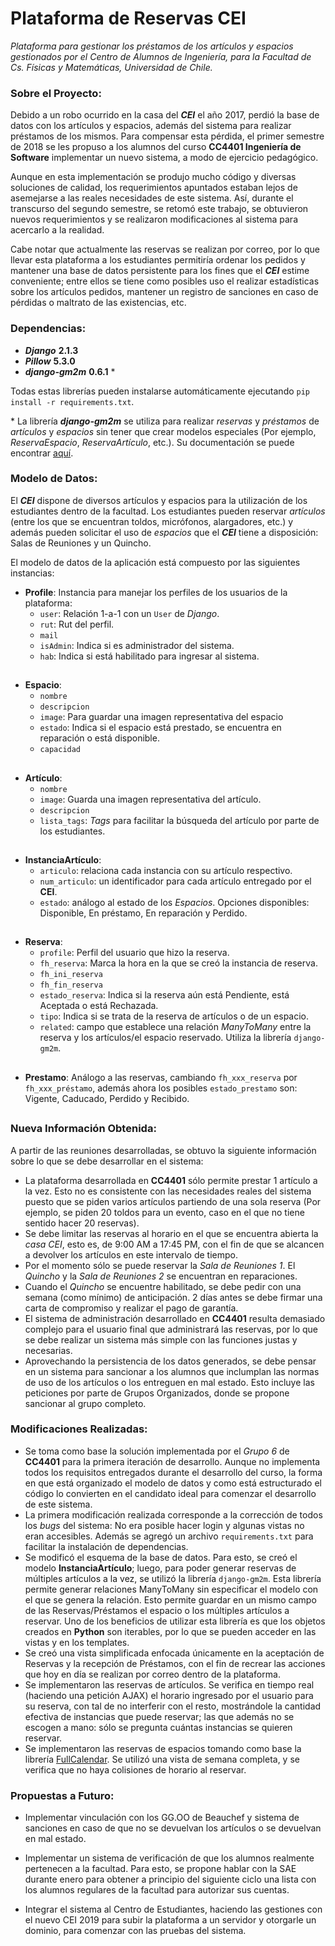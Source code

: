 # Plataforma de Reservas CEI

*Plataforma para gestionar los préstamos de los artículos y espacios gestionados por el Centro de Alumnos de Ingeniería, para la Facultad de Cs. Físicas y Matemáticas, Universidad de Chile.*

### Sobre el Proyecto:
Debido a un robo ocurrido en la casa del ***CEI*** el año 2017, perdió la base de datos con los artículos y espacios, además del sistema para realizar préstamos de los mismos. Para compensar esta pérdida, el primer semestre de 2018 se les propuso a los alumnos del curso **CC4401 Ingeniería de Software** implementar un nuevo sistema, a modo de ejercicio pedagógico.

Aunque en esta implementación se produjo mucho código y diversas soluciones de calidad, los requerimientos apuntados estaban lejos de asemejarse a las reales necesidades de este sistema. Así, durante el transcurso del segundo semestre, se retomó este trabajo, se obtuvieron nuevos requerimientos y se realizaron modificaciones al sistema para acercarlo a la realidad.

Cabe notar que actualmente las reservas se realizan por correo, por lo que llevar esta plataforma a los estudiantes permitiría ordenar los pedidos y mantener una base de datos persistente para los fines que el ***CEI*** estime conveniente; entre ellos se tiene como posibles uso el realizar estadísticas sobre los artículos pedidos, mantener un registro de sanciones en caso de pérdidas o maltrato de las existencias, etc.

### Dependencias:

- ***Django*** **2.1.3**
- ***Pillow*** **5.3.0**
- ***django-gm2m*** **0.6.1** \*

Todas estas librerías pueden instalarse automáticamente ejecutando `pip install -r requirements.txt`.

\* La librería ***django-gm2m*** se utiliza para realizar *reservas* y *préstamos* de *artículos* y *espacios* sin tener que crear modelos especiales (Por ejemplo, *ReservaEspacio*, *ReservaArtículo*, etc.). Su documentación se puede encontrar [aquí](https://django-gm2m.readthedocs.io/en/stable/).


### Modelo de Datos:

El ***CEI*** dispone de diversos artículos y espacios para la utilización de los estudiantes dentro de la facultad. Los estudiantes pueden reservar *artículos* (entre los que se encuentran toldos, micrófonos, alargadores, etc.) y además pueden solicitar el uso de *espacios* que el ***CEI*** tiene a disposición: Salas de Reuniones y un Quincho.

El modelo de datos de la aplicación está compuesto por las siguientes instancias:

- **Profile**: Instancia para manejar los  perfiles de los usuarios de la plataforma:
  - `user`: Relación 1-a-1 con un `User` de *Django*.
  - `rut`: Rut del perfil.
  - `mail`
  - `isAdmin`: Indica si es administrador del sistema.
  - `hab`: Indica si está habilitado para ingresar al sistema.
##
- **Espacio**:
  - `nombre`
  - `descripcion`
  - `image`: Para guardar una imagen representativa del espacio
  - `estado`: Indica si el espacio está prestado, se encuentra en reparación o está disponible.
  - `capacidad`
##
- **Artículo**:
  - `nombre`
  - `image`: Guarda una imagen representativa del artículo.
  - `descripcion`
  - `lista_tags`: *Tags* para facilitar la búsqueda del artículo por parte de los estudiantes.
##
- **InstanciaArtículo**:
  - `articulo`: relaciona cada instancia con su artículo respectivo.
  - `num_articulo`: un identificador para cada artículo entregado por el **CEI**.
  - `estado`: análogo al estado de los *Espacios*. Opciones disponibles: Disponible, En préstamo, En reparación y Perdido.
##
- **Reserva**:
  - `profile`: Perfil del usuario que hizo la reserva.
  - `fh_reserva`: Marca la hora en la que se creó la instancia de reserva.
  - `fh_ini_reserva`
  - `fh_fin_reserva`
  - `estado_reserva`: Indica si la reserva aún está Pendiente, está Aceptada o está Rechazada.
  - `tipo`: Indica si se trata de la reserva de artículos o de un espacio.
  - `related`: campo que establece una relación *ManyToMany* entre la reserva y los artículos/el espacio reservado. Utiliza la librería `django-gm2m`.
##
- **Prestamo**:
  Análogo a las reservas, cambiando `fh_xxx_reserva` por `fh_xxx_préstamo`, además
  ahora los posibles `estado_prestamo` son: Vigente, Caducado, Perdido y Recibido.  
##

### Nueva Información Obtenida:
A partir de las reuniones desarrolladas, se obtuvo la siguiente información sobre lo que se debe desarrollar en el sistema:
- La plataforma desarrollada en **CC4401** sólo permite prestar 1 artículo a la vez. Esto no es consistente con las necesidades reales del sistema puesto que se piden varios artículos partiendo de una sola reserva (Por ejemplo, se piden 20 toldos para un evento, caso en el que no tiene sentido hacer 20 reservas).
- Se debe limitar las reservas al horario en el que se encuentra abierta la *casa CEI*, esto es, de 9:00 AM a 17:45 PM, con el fin de que se alcancen a devolver los artículos en este intervalo de tiempo.
- Por el momento sólo se puede reservar la *Sala de Reuniones 1*. El *Quincho* y la *Sala de Reuniones 2* se encuentran en reparaciones.
- Cuando el *Quincho* se encuentre habilitado, se debe pedir con una semana (como mínimo) de anticipación. 2 días antes se debe firmar una carta de compromiso y realizar el pago de garantía.
- El sistema de administración desarrollado en **CC4401** resulta demasiado complejo para el usuario final que administrará las reservas, por lo que se debe realizar un sistema más simple con las funciones justas y necesarias.
- Aprovechando la persistencia de los datos generados, se debe pensar en un sistema para sancionar a los alumnos que inclumplan las normas de uso de los artículos o los entreguen en mal estado. Esto incluye las peticiones por parte de Grupos Organizados, donde se propone sancionar al grupo completo.

### Modificaciones Realizadas:
- Se toma como base la solución implementada por el *Grupo 6* de **CC4401** para la primera iteración de desarrollo. Aunque no implementa todos los requisitos entregados durante el desarrollo del curso, la forma en que está organizado el modelo de datos y como está estructurado el código lo convierten en el candidato ideal para comenzar el desarrollo de este sistema.
- La primera modificación realizada corresponde a la corrección de todos los *bugs* del sistema: No era posible hacer login y algunas vistas no eran accesibles. Además se agregó un archivo `requirements.txt` para facilitar la instalación de dependencias.
- Se modificó el esquema de la base de datos. Para esto, se creó el modelo **InstanciaArtículo**; luego, para poder generar reservas de múltiples artículos a la vez, se utilizó la librería `django-gm2m`. Esta librería permite generar relaciones ManyToMany sin especificar el modelo con el que se genera la relación. Esto permite guardar en un mismo campo de las Reservas/Préstamos el espacio o los múltiples artículos a reservar. Uno de los beneficios de utilizar esta librería es que los objetos creados en **Python** son iterables, por lo que se pueden acceder en las vistas y en los templates.
- Se creó una vista simplificada enfocada únicamente en la aceptación de Reservas y la recepción de Préstamos, con el fin de recrear las acciones que hoy en día se realizan por correo dentro de la plataforma.
- Se implementaron las reservas de artículos. Se verifica en tiempo real (haciendo una petición AJAX) el horario ingresado por el usuario para su reserva, con tal de no interferir con el resto, mostrándole la cantidad efectiva de instancias que puede reservar; las que además no se escogen a mano: sólo se pregunta cuántas instancias se quieren reservar.
- Se implementaron las reservas de espacios tomando como base la librería [FullCalendar](https://fullcalendar.io/). Se utilizó una vista de semana completa, y se verifica que no haya colisiones de horario al reservar.
### Propuestas a Futuro:

- Implementar vinculación con los GG.OO de Beauchef y sistema de sanciones en caso de que no se devuelvan los artículos o se devuelvan en mal estado.

- Implementar un sistema de verificación de que los alumnos realmente pertenecen a la facultad. Para esto, se propone hablar con la SAE durante enero para obtener a principio del siguiente ciclo una lista con los alumnos regulares de la facultad para autorizar sus cuentas.

- Integrar el sistema al Centro de Estudiantes, haciendo las gestiones con el nuevo CEI 2019 para subir la plataforma a un servidor y otorgarle un dominio, para comenzar con las pruebas del sistema.
